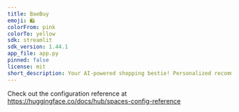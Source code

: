 ```yaml
---
title: BaeBuy
emoji: 🛍️
colorFrom: pink
colorTo: yellow
sdk: streamlit
sdk_version: 1.44.1
app_file: app.py
pinned: false
license: mit
short_description: Your AI-powered shopping bestie! Personalized recommendation
---
```


Check out the configuration reference at https://huggingface.co/docs/hub/spaces-config-reference
